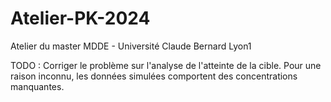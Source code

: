 # Atelier-PK-2024
Atelier du master MDDE - Université Claude Bernard Lyon1

TODO : Corriger le problème sur l'analyse de l'atteinte de la cible. Pour une raison inconnu, les données simulées comportent des concentrations manquantes.
